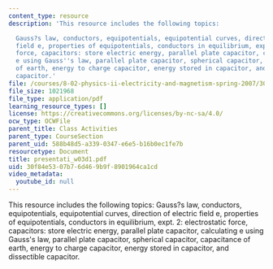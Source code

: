 ```yaml
---
content_type: resource
description: 'This resource includes the following topics:

  Gauss?s law, conductors, equipotentials, equipotential curves, direction of electric
  field e, properties of equipotentials, conductors in equilibrium, expt. 2: electrostatic
  force, capacitors: store electric energy, parallel plate capacitor, calculating
  e using Gauss''s law, parallel plate capacitor, spherical capacitor, capacitance
  of earth, energy to charge capacitor, energy stored in capacitor, and dissectible
  capacitor.'
file: /courses/8-02-physics-ii-electricity-and-magnetism-spring-2007/30f84e5307b76d469b9f8901964ca1cd_presentati_w03d1.pdf
file_size: 1021968
file_type: application/pdf
learning_resource_types: []
license: https://creativecommons.org/licenses/by-nc-sa/4.0/
ocw_type: OCWFile
parent_title: Class Activities
parent_type: CourseSection
parent_uid: 588b48d5-a339-0347-e6e5-b16b0ec1fe7b
resourcetype: Document
title: presentati_w03d1.pdf
uid: 30f84e53-07b7-6d46-9b9f-8901964ca1cd
video_metadata:
  youtube_id: null
---
```

This resource includes the following topics:
Gauss?s law, conductors, equipotentials, equipotential curves, direction of electric field e, properties of equipotentials, conductors in equilibrium, expt. 2: electrostatic force, capacitors: store electric energy, parallel plate capacitor, calculating e using Gauss's law, parallel plate capacitor, spherical capacitor, capacitance of earth, energy to charge capacitor, energy stored in capacitor, and dissectible capacitor.